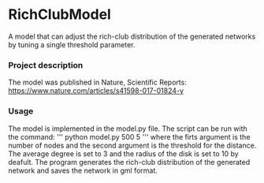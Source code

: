 # RichClubModel
A model that can adjust the rich-club distribution of the generated networks by tuning a single threshold parameter.
### Project description
The model was published in Nature, Scientific Reports: https://www.nature.com/articles/s41598-017-01824-y
### Usage
The model is implemented in the model.py file. The script can be run with the command:
'''
python model.py 500 5
'''
where the firts argument is the number of nodes and the second argument is the threshold for the distance. The average degree is set to 3 and the radius of the disk is set to 10 by deafult.
The program generates the rich-club distribution of the generated network and saves the network in gml format.